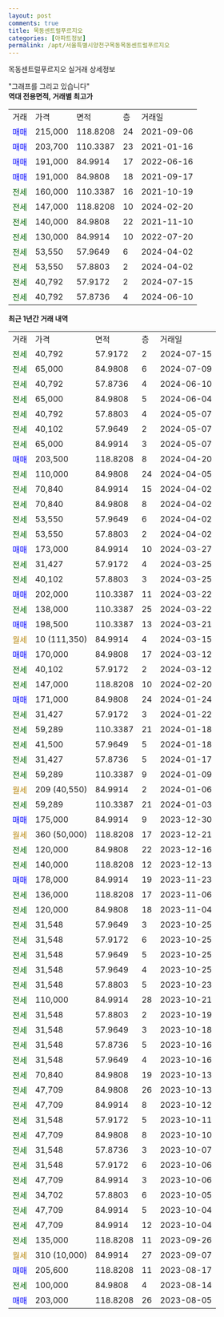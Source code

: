 ```yaml
---
layout: post
comments: true
title: 목동센트럴푸르지오
categories: [아파트정보]
permalink: /apt/서울특별시양천구목동목동센트럴푸르지오
---
```


목동센트럴푸르지오 실거래 상세정보

<script type="text/javascript">
  google.charts.load('current', {'packages':['line', 'corechart']});
  google.charts.setOnLoadCallback(drawChart);

  function drawChart() {
    var data = new google.visualization.DataTable();
    data.addColumn('date', '거래일');
    data.addColumn('number', "매매");
    data.addColumn('number', "전세");
    data.addColumn('number', "전매");

    data.addRows([[new Date(Date.parse("2024-07-15")), null, 40792, null], [new Date(Date.parse("2024-07-09")), null, 65000, null], [new Date(Date.parse("2024-06-10")), null, 40792, null], [new Date(Date.parse("2024-06-04")), null, 65000, null], [new Date(Date.parse("2024-05-07")), null, 40792, null], [new Date(Date.parse("2024-05-07")), null, 40102, null], [new Date(Date.parse("2024-05-07")), null, 65000, null], [new Date(Date.parse("2024-04-20")), 203500, null, null], [new Date(Date.parse("2024-04-05")), null, 110000, null], [new Date(Date.parse("2024-04-02")), null, 70840, null], [new Date(Date.parse("2024-04-02")), null, 70840, null], [new Date(Date.parse("2024-04-02")), null, 53550, null], [new Date(Date.parse("2024-04-02")), null, 53550, null], [new Date(Date.parse("2024-03-27")), 173000, null, null], [new Date(Date.parse("2024-03-25")), null, 31427, null], [new Date(Date.parse("2024-03-25")), null, 40102, null], [new Date(Date.parse("2024-03-22")), 202000, null, null], [new Date(Date.parse("2024-03-22")), null, 138000, null], [new Date(Date.parse("2024-03-21")), 198500, null, null], [new Date(Date.parse("2024-03-15")), null, null, null], [new Date(Date.parse("2024-03-12")), 170000, null, null], [new Date(Date.parse("2024-03-12")), null, 40102, null], [new Date(Date.parse("2024-02-20")), null, 147000, null], [new Date(Date.parse("2024-01-24")), 171000, null, null], [new Date(Date.parse("2024-01-22")), null, 31427, null], [new Date(Date.parse("2024-01-18")), null, 59289, null], [new Date(Date.parse("2024-01-18")), null, 41500, null], [new Date(Date.parse("2024-01-17")), null, 31427, null], [new Date(Date.parse("2024-01-09")), null, 59289, null], [new Date(Date.parse("2024-01-06")), null, null, null], [new Date(Date.parse("2024-01-03")), null, 59289, null], [new Date(Date.parse("2023-12-30")), 175000, null, null], [new Date(Date.parse("2023-12-21")), null, null, null], [new Date(Date.parse("2023-12-16")), null, 120000, null], [new Date(Date.parse("2023-12-13")), null, 140000, null], [new Date(Date.parse("2023-11-23")), 178000, null, null], [new Date(Date.parse("2023-11-06")), null, 136000, null], [new Date(Date.parse("2023-11-04")), null, 120000, null], [new Date(Date.parse("2023-10-25")), null, 31548, null], [new Date(Date.parse("2023-10-25")), null, 31548, null], [new Date(Date.parse("2023-10-25")), null, 31548, null], [new Date(Date.parse("2023-10-25")), null, 31548, null], [new Date(Date.parse("2023-10-23")), null, 31548, null], [new Date(Date.parse("2023-10-21")), null, 110000, null], [new Date(Date.parse("2023-10-19")), null, 31548, null], [new Date(Date.parse("2023-10-18")), null, 31548, null], [new Date(Date.parse("2023-10-16")), null, 31548, null], [new Date(Date.parse("2023-10-16")), null, 31548, null], [new Date(Date.parse("2023-10-13")), null, 70840, null], [new Date(Date.parse("2023-10-13")), null, 47709, null], [new Date(Date.parse("2023-10-12")), null, 47709, null], [new Date(Date.parse("2023-10-11")), null, 31548, null], [new Date(Date.parse("2023-10-10")), null, 47709, null], [new Date(Date.parse("2023-10-07")), null, 31548, null], [new Date(Date.parse("2023-10-06")), null, 31548, null], [new Date(Date.parse("2023-10-06")), null, 47709, null], [new Date(Date.parse("2023-10-05")), null, 34702, null], [new Date(Date.parse("2023-10-04")), null, 47709, null], [new Date(Date.parse("2023-10-04")), null, 47709, null], [new Date(Date.parse("2023-09-26")), null, 135000, null], [new Date(Date.parse("2023-09-07")), null, null, null], [new Date(Date.parse("2023-08-17")), 205600, null, null], [new Date(Date.parse("2023-08-14")), null, 100000, null], [new Date(Date.parse("2023-08-05")), 203000, null, null]]);

    var options = {
      hAxis: {
        format: 'yyyy/MM/dd'
      },    
      lineWidth: 0,
      pointsVisible: true,    
      title: '최근 1년간 유형별 실거래가 분포',
      legend: { position: 'bottom' }
    };

    var formatter = new google.visualization.NumberFormat({pattern:'###,###'} );
    formatter.format(data, 1);
    formatter.format(data, 2);
    
    setTimeout(function() {
        var chart = new google.visualization.LineChart(document.getElementById('columnchart_material'));
        chart.draw(data, (options));
        document.getElementById('loading').style.display = 'none';
    }, 200);
  }
</script>


<div id="loading" style="z-index:20; display: block; margin-left: 0px">"그래프를 그리고 있습니다"</div>
<div id="columnchart_material" style="width: 95%; margin-left: 0px; display: block"></div>
<!-- contents start -->
<b>역대 전용면적, 거래별 최고가</b>
<table class="sortable">
    <tr>
      <td>거래</td>
      <td>가격</td>
      <td>면적</td>
      <td>층</td>
      <td>거래일</td>
    </tr>
        <tr>
          <td><a style="color: blue">매매</a></td>
          <td>215,000</td>
          <td>118.8208</td>
          <td>24</td>
          <td>2021-09-06</td>
        </tr>            <tr>
          <td><a style="color: blue">매매</a></td>
          <td>203,700</td>
          <td>110.3387</td>
          <td>23</td>
          <td>2021-01-16</td>
        </tr>            <tr>
          <td><a style="color: blue">매매</a></td>
          <td>191,000</td>
          <td>84.9914</td>
          <td>17</td>
          <td>2022-06-16</td>
        </tr>            <tr>
          <td><a style="color: blue">매매</a></td>
          <td>191,000</td>
          <td>84.9808</td>
          <td>18</td>
          <td>2021-09-17</td>
        </tr>        
        <tr>
              <td><a style="color: darkgreen">전세</a></td>
              <td>160,000</td>
              <td>110.3387</td>
              <td>16</td>
              <td>2021-10-19</td>
            </tr>            <tr>
              <td><a style="color: darkgreen">전세</a></td>
              <td>147,000</td>
              <td>118.8208</td>
              <td>10</td>
              <td>2024-02-20</td>
            </tr>            <tr>
              <td><a style="color: darkgreen">전세</a></td>
              <td>140,000</td>
              <td>84.9808</td>
              <td>22</td>
              <td>2021-11-10</td>
            </tr>            <tr>
              <td><a style="color: darkgreen">전세</a></td>
              <td>130,000</td>
              <td>84.9914</td>
              <td>10</td>
              <td>2022-07-20</td>
            </tr>            <tr>
              <td><a style="color: darkgreen">전세</a></td>
              <td>53,550</td>
              <td>57.9649</td>
              <td>6</td>
              <td>2024-04-02</td>
            </tr>            <tr>
              <td><a style="color: darkgreen">전세</a></td>
              <td>53,550</td>
              <td>57.8803</td>
              <td>2</td>
              <td>2024-04-02</td>
            </tr>            <tr>
              <td><a style="color: darkgreen">전세</a></td>
              <td>40,792</td>
              <td>57.9172</td>
              <td>2</td>
              <td>2024-07-15</td>
            </tr>            <tr>
              <td><a style="color: darkgreen">전세</a></td>
              <td>40,792</td>
              <td>57.8736</td>
              <td>4</td>
              <td>2024-06-10</td>
            </tr>        
    
</table>

<b>최근 1년간 거래 내역</b>

<table class="sortable">
    <tr>
      <td>거래</td>
      <td>가격</td>
      <td>면적</td>
      <td>층</td>
      <td>거래일</td>
    </tr>
    <tr>
      <td><a style="color: darkgreen">전세</a></td>
      <td>40,792</td>
      <td>57.9172</td>
      <td>2</td>
      <td>2024-07-15</td>
    </tr>          <tr>
      <td><a style="color: darkgreen">전세</a></td>
      <td>65,000</td>
      <td>84.9808</td>
      <td>6</td>
      <td>2024-07-09</td>
    </tr>          <tr>
      <td><a style="color: darkgreen">전세</a></td>
      <td>40,792</td>
      <td>57.8736</td>
      <td>4</td>
      <td>2024-06-10</td>
    </tr>          <tr>
      <td><a style="color: darkgreen">전세</a></td>
      <td>65,000</td>
      <td>84.9808</td>
      <td>5</td>
      <td>2024-06-04</td>
    </tr>          <tr>
      <td><a style="color: darkgreen">전세</a></td>
      <td>40,792</td>
      <td>57.8803</td>
      <td>4</td>
      <td>2024-05-07</td>
    </tr>          <tr>
      <td><a style="color: darkgreen">전세</a></td>
      <td>40,102</td>
      <td>57.9649</td>
      <td>2</td>
      <td>2024-05-07</td>
    </tr>          <tr>
      <td><a style="color: darkgreen">전세</a></td>
      <td>65,000</td>
      <td>84.9914</td>
      <td>3</td>
      <td>2024-05-07</td>
    </tr>          <tr>
      <td><a style="color: blue">매매</a></td>
      <td>203,500</td>
      <td>118.8208</td>
      <td>8</td>
      <td>2024-04-20</td>
    </tr>          <tr>
      <td><a style="color: darkgreen">전세</a></td>
      <td>110,000</td>
      <td>84.9808</td>
      <td>24</td>
      <td>2024-04-05</td>
    </tr>          <tr>
      <td><a style="color: darkgreen">전세</a></td>
      <td>70,840</td>
      <td>84.9914</td>
      <td>15</td>
      <td>2024-04-02</td>
    </tr>          <tr>
      <td><a style="color: darkgreen">전세</a></td>
      <td>70,840</td>
      <td>84.9808</td>
      <td>8</td>
      <td>2024-04-02</td>
    </tr>          <tr>
      <td><a style="color: darkgreen">전세</a></td>
      <td>53,550</td>
      <td>57.9649</td>
      <td>6</td>
      <td>2024-04-02</td>
    </tr>          <tr>
      <td><a style="color: darkgreen">전세</a></td>
      <td>53,550</td>
      <td>57.8803</td>
      <td>2</td>
      <td>2024-04-02</td>
    </tr>          <tr>
      <td><a style="color: blue">매매</a></td>
      <td>173,000</td>
      <td>84.9914</td>
      <td>10</td>
      <td>2024-03-27</td>
    </tr>          <tr>
      <td><a style="color: darkgreen">전세</a></td>
      <td>31,427</td>
      <td>57.9172</td>
      <td>4</td>
      <td>2024-03-25</td>
    </tr>          <tr>
      <td><a style="color: darkgreen">전세</a></td>
      <td>40,102</td>
      <td>57.8803</td>
      <td>3</td>
      <td>2024-03-25</td>
    </tr>          <tr>
      <td><a style="color: blue">매매</a></td>
      <td>202,000</td>
      <td>110.3387</td>
      <td>11</td>
      <td>2024-03-22</td>
    </tr>          <tr>
      <td><a style="color: darkgreen">전세</a></td>
      <td>138,000</td>
      <td>110.3387</td>
      <td>25</td>
      <td>2024-03-22</td>
    </tr>          <tr>
      <td><a style="color: blue">매매</a></td>
      <td>198,500</td>
      <td>110.3387</td>
      <td>13</td>
      <td>2024-03-21</td>
    </tr>          <tr>
      <td><a style="color: darkgoldenrod">월세</a></td>
      <td>10 (111,350)</td>
      <td>84.9914</td>
      <td>4</td>
      <td>2024-03-15</td>
    </tr>          <tr>
      <td><a style="color: blue">매매</a></td>
      <td>170,000</td>
      <td>84.9808</td>
      <td>17</td>
      <td>2024-03-12</td>
    </tr>          <tr>
      <td><a style="color: darkgreen">전세</a></td>
      <td>40,102</td>
      <td>57.9172</td>
      <td>2</td>
      <td>2024-03-12</td>
    </tr>          <tr>
      <td><a style="color: darkgreen">전세</a></td>
      <td>147,000</td>
      <td>118.8208</td>
      <td>10</td>
      <td>2024-02-20</td>
    </tr>          <tr>
      <td><a style="color: blue">매매</a></td>
      <td>171,000</td>
      <td>84.9808</td>
      <td>24</td>
      <td>2024-01-24</td>
    </tr>          <tr>
      <td><a style="color: darkgreen">전세</a></td>
      <td>31,427</td>
      <td>57.9172</td>
      <td>3</td>
      <td>2024-01-22</td>
    </tr>          <tr>
      <td><a style="color: darkgreen">전세</a></td>
      <td>59,289</td>
      <td>110.3387</td>
      <td>21</td>
      <td>2024-01-18</td>
    </tr>          <tr>
      <td><a style="color: darkgreen">전세</a></td>
      <td>41,500</td>
      <td>57.9649</td>
      <td>5</td>
      <td>2024-01-18</td>
    </tr>          <tr>
      <td><a style="color: darkgreen">전세</a></td>
      <td>31,427</td>
      <td>57.8736</td>
      <td>5</td>
      <td>2024-01-17</td>
    </tr>          <tr>
      <td><a style="color: darkgreen">전세</a></td>
      <td>59,289</td>
      <td>110.3387</td>
      <td>9</td>
      <td>2024-01-09</td>
    </tr>          <tr>
      <td><a style="color: darkgoldenrod">월세</a></td>
      <td>209 (40,550)</td>
      <td>84.9914</td>
      <td>2</td>
      <td>2024-01-06</td>
    </tr>          <tr>
      <td><a style="color: darkgreen">전세</a></td>
      <td>59,289</td>
      <td>110.3387</td>
      <td>21</td>
      <td>2024-01-03</td>
    </tr>          <tr>
      <td><a style="color: blue">매매</a></td>
      <td>175,000</td>
      <td>84.9914</td>
      <td>9</td>
      <td>2023-12-30</td>
    </tr>          <tr>
      <td><a style="color: darkgoldenrod">월세</a></td>
      <td>360 (50,000)</td>
      <td>118.8208</td>
      <td>17</td>
      <td>2023-12-21</td>
    </tr>          <tr>
      <td><a style="color: darkgreen">전세</a></td>
      <td>120,000</td>
      <td>84.9808</td>
      <td>22</td>
      <td>2023-12-16</td>
    </tr>          <tr>
      <td><a style="color: darkgreen">전세</a></td>
      <td>140,000</td>
      <td>118.8208</td>
      <td>12</td>
      <td>2023-12-13</td>
    </tr>          <tr>
      <td><a style="color: blue">매매</a></td>
      <td>178,000</td>
      <td>84.9914</td>
      <td>19</td>
      <td>2023-11-23</td>
    </tr>          <tr>
      <td><a style="color: darkgreen">전세</a></td>
      <td>136,000</td>
      <td>118.8208</td>
      <td>17</td>
      <td>2023-11-06</td>
    </tr>          <tr>
      <td><a style="color: darkgreen">전세</a></td>
      <td>120,000</td>
      <td>84.9808</td>
      <td>18</td>
      <td>2023-11-04</td>
    </tr>          <tr>
      <td><a style="color: darkgreen">전세</a></td>
      <td>31,548</td>
      <td>57.9649</td>
      <td>3</td>
      <td>2023-10-25</td>
    </tr>          <tr>
      <td><a style="color: darkgreen">전세</a></td>
      <td>31,548</td>
      <td>57.9172</td>
      <td>6</td>
      <td>2023-10-25</td>
    </tr>          <tr>
      <td><a style="color: darkgreen">전세</a></td>
      <td>31,548</td>
      <td>57.9649</td>
      <td>5</td>
      <td>2023-10-25</td>
    </tr>          <tr>
      <td><a style="color: darkgreen">전세</a></td>
      <td>31,548</td>
      <td>57.9649</td>
      <td>4</td>
      <td>2023-10-25</td>
    </tr>          <tr>
      <td><a style="color: darkgreen">전세</a></td>
      <td>31,548</td>
      <td>57.8803</td>
      <td>5</td>
      <td>2023-10-23</td>
    </tr>          <tr>
      <td><a style="color: darkgreen">전세</a></td>
      <td>110,000</td>
      <td>84.9914</td>
      <td>28</td>
      <td>2023-10-21</td>
    </tr>          <tr>
      <td><a style="color: darkgreen">전세</a></td>
      <td>31,548</td>
      <td>57.8803</td>
      <td>2</td>
      <td>2023-10-19</td>
    </tr>          <tr>
      <td><a style="color: darkgreen">전세</a></td>
      <td>31,548</td>
      <td>57.9649</td>
      <td>3</td>
      <td>2023-10-18</td>
    </tr>          <tr>
      <td><a style="color: darkgreen">전세</a></td>
      <td>31,548</td>
      <td>57.8736</td>
      <td>5</td>
      <td>2023-10-16</td>
    </tr>          <tr>
      <td><a style="color: darkgreen">전세</a></td>
      <td>31,548</td>
      <td>57.9649</td>
      <td>4</td>
      <td>2023-10-16</td>
    </tr>          <tr>
      <td><a style="color: darkgreen">전세</a></td>
      <td>70,840</td>
      <td>84.9808</td>
      <td>19</td>
      <td>2023-10-13</td>
    </tr>          <tr>
      <td><a style="color: darkgreen">전세</a></td>
      <td>47,709</td>
      <td>84.9808</td>
      <td>26</td>
      <td>2023-10-13</td>
    </tr>          <tr>
      <td><a style="color: darkgreen">전세</a></td>
      <td>47,709</td>
      <td>84.9914</td>
      <td>8</td>
      <td>2023-10-12</td>
    </tr>          <tr>
      <td><a style="color: darkgreen">전세</a></td>
      <td>31,548</td>
      <td>57.9172</td>
      <td>5</td>
      <td>2023-10-11</td>
    </tr>          <tr>
      <td><a style="color: darkgreen">전세</a></td>
      <td>47,709</td>
      <td>84.9808</td>
      <td>8</td>
      <td>2023-10-10</td>
    </tr>          <tr>
      <td><a style="color: darkgreen">전세</a></td>
      <td>31,548</td>
      <td>57.8736</td>
      <td>3</td>
      <td>2023-10-07</td>
    </tr>          <tr>
      <td><a style="color: darkgreen">전세</a></td>
      <td>31,548</td>
      <td>57.9172</td>
      <td>6</td>
      <td>2023-10-06</td>
    </tr>          <tr>
      <td><a style="color: darkgreen">전세</a></td>
      <td>47,709</td>
      <td>84.9914</td>
      <td>3</td>
      <td>2023-10-06</td>
    </tr>          <tr>
      <td><a style="color: darkgreen">전세</a></td>
      <td>34,702</td>
      <td>57.8803</td>
      <td>6</td>
      <td>2023-10-05</td>
    </tr>          <tr>
      <td><a style="color: darkgreen">전세</a></td>
      <td>47,709</td>
      <td>84.9914</td>
      <td>5</td>
      <td>2023-10-04</td>
    </tr>          <tr>
      <td><a style="color: darkgreen">전세</a></td>
      <td>47,709</td>
      <td>84.9914</td>
      <td>12</td>
      <td>2023-10-04</td>
    </tr>          <tr>
      <td><a style="color: darkgreen">전세</a></td>
      <td>135,000</td>
      <td>118.8208</td>
      <td>11</td>
      <td>2023-09-26</td>
    </tr>          <tr>
      <td><a style="color: darkgoldenrod">월세</a></td>
      <td>310 (10,000)</td>
      <td>84.9914</td>
      <td>27</td>
      <td>2023-09-07</td>
    </tr>          <tr>
      <td><a style="color: blue">매매</a></td>
      <td>205,600</td>
      <td>118.8208</td>
      <td>11</td>
      <td>2023-08-17</td>
    </tr>          <tr>
      <td><a style="color: darkgreen">전세</a></td>
      <td>100,000</td>
      <td>84.9808</td>
      <td>4</td>
      <td>2023-08-14</td>
    </tr>          <tr>
      <td><a style="color: blue">매매</a></td>
      <td>203,000</td>
      <td>118.8208</td>
      <td>26</td>
      <td>2023-08-05</td>
    </tr>      </table>
<!-- contents end -->    

